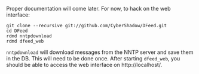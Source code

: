 Proper documentation will come later.
For now, to hack on the web interface:

    git clone --recursive git://github.com/CyberShadow/DFeed.git
    cd DFeed
    rdmd nntpdownload
    rdmd dfeed_web

`nntpdownload` will download messages from the NNTP server and save
them in the DB. This will need to be done once.
After starting `dfeed_web`, you should be able to access the web
interface on http://localhost/.
